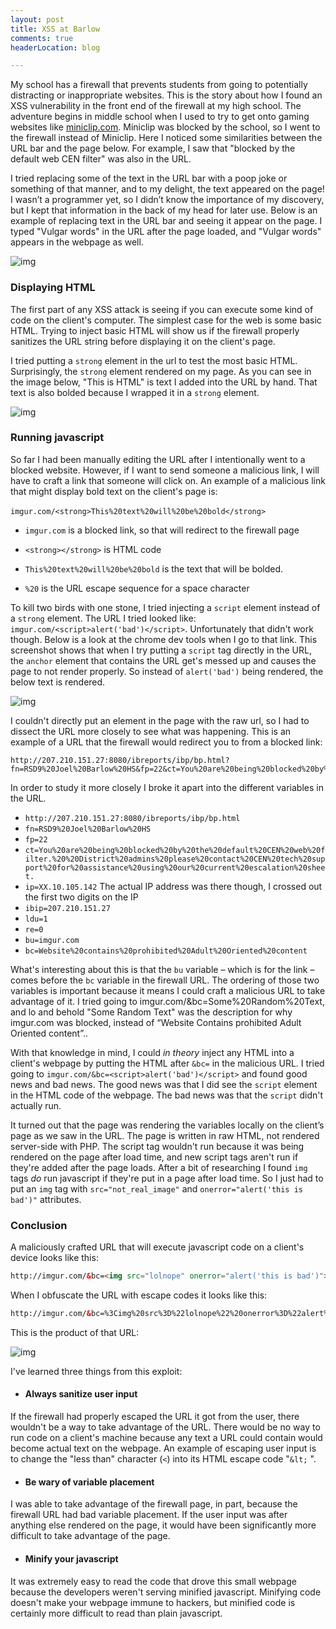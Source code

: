 ```yaml
---
layout: post
title: XSS at Barlow
comments: true
headerLocation: blog

---
```


​My school has a firewall that prevents students from going to potentially distracting or inappropriate websites.  This is the story about how I found an XSS vulnerability in the front end of the firewall at my high school.  The adventure begins in middle school when I used to try to get onto gaming websites like [miniclip.com](http://miniclip.com). Miniclip was blocked by the school, so I went to the firewall instead of Miniclip. Here I noticed  some similarities between the URL bar and the page below.  For example, I saw that "blocked by the default web CEN filter" was also in the URL.  

​I tried replacing some of the text in the URL bar with a poop joke or something of that manner, and to my delight, the text appeared on the page!  I wasn’t a programmer yet, so I didn’t know the importance of my discovery, but I kept that information in the back of my head for later use.  Below is an example of replacing text in the URL bar and seeing it appear on the page.  I typed "Vulgar words" in the URL after the page loaded, and "Vulgar words" appears in the webpage as well.

![img](https://lh3.googleusercontent.com/6X3OE3SulRDNXFtbFkywdDVGsyM3tLSvXntKHnMJLO78h1NEEXK6w-7KbsSiUIn5LlraKByei8PYaQauqEIS6jeZo2korZ8GAvNFGwExKmv8HHhbN5yfkM08Gv3SgcXw-xVWiqY)

### Displaying HTML

​The first part of any XSS attack is seeing if you can execute some kind of code on the client's computer.  The simplest case for the web is some basic HTML.  Trying to inject basic HTML will show us if the firewall properly sanitizes the URL string before displaying it on the client's page.

​I tried putting a `strong` element in the url to test the most basic HTML.  Surprisingly, the `strong` element rendered on my page.  As you can see in the image below, "This is HTML" is text I added into the URL by hand.  That text is also bolded because I wrapped it in a `strong` element.

![img](https://lh6.googleusercontent.com/h_qa-t201ja8JNrf81wL-DS8GGNwu4rR75Q8T0FSbZABcQJh1aZfbqpmTDC7GTO8JpjvADtckc-AncPyaBVzeHWVK5JC8QHdDo7DJyu9rmjCnqiB5NqYbvmKLhgNzcSXa3rLa8c)

### Running javascript

​So far I had been manually editing the URL after I intentionally went to a blocked website.  However, if I want to send someone a malicious link, I will have to craft a link that someone will click on.  An example of a malicious link that might display bold text on the client's page is:

​`imgur.com/<strong>This%20text%20will%20be%20bold</strong>`

- `imgur.com` is a blocked link, so that will redirect to the firewall page

- `<strong></strong>` is HTML code

- `This%20text%20will%20be%20bold` is the text that will be bolded.

- `%20` is the URL escape sequence for a space character

​To kill two birds with one stone, I tried injecting a `script` element instead of a `strong` element.  The URL I tried looked like: `imgur.com/<script>alert('bad')</script>`.  Unfortunately that didn't work though.  Below is a look at the chrome dev tools when I go to that link.  This screenshot shows that when I try putting a `script` tag directly in the URL, the `anchor` element that contains the URL get's messed up and causes the page to not render properly.  So instead of `alert('bad')` being rendered, the below text is rendered.

![img](https://lh5.googleusercontent.com/2FwAohRT5B49IfWun0gG8dKNf7R3-2n-IKYVHV-YWgw1LZv4iZ_IFkjhvCZnHVoOOFa8aD8x7OzNd_b1L2_GQN4mPeWAWkfKSOnuO1at3rVbWlGxRxnnxUrCH2WDzDLdgLN1hbA)

I couldn't directly put an element in the page with the raw url, so I had to dissect the URL more closely to see what was happening.  This is an example of a URL that the firewall would redirect you to from a blocked link:

```
http://207.210.151.27:8080/ibreports/ibp/bp.html?fn=RSD9%20Joel%20Barlow%20HS&fp=22&ct=You%20are%20being%20blocked%20by%20the%20default%20CEN%20web%20filter.%20%20District%20admins%20please%20contact%20CEN%20tech%20support%20for%20assistance%20using%20our%20current%20escalation%20sheet.&ip=XX.10.105.142&ibip=207.210.151.27&ldu=1&re=0&bu=imgur.com%2F&bc=Website%20contains%20prohibited%20Adult%20Oriented%20content
```

In order to study it more closely I broke it apart into the different variables in the URL.

- `http://207.210.151.27:8080/ibreports/ibp/bp.html`
- `fn=RSD9%20Joel%20Barlow%20HS`
- `fp=22`
- `ct=You%20are%20being%20blocked%20by%20the%20default%20CEN%20web%20filter.%20%20District%20admins%20please%20contact%20CEN%20tech%20support%20for%20assistance%20using%20our%20current%20escalation%20sheet.`
- `ip=XX.10.105.142` The actual IP address was there though, I crossed out the first two digits on the IP
- `ibip=207.210.151.27`
- `ldu=1`
- `re=0`
- `bu=imgur.com`
- `bc=Website%20contains%20prohibited%20Adult%20Oriented%20content`

What's interesting about this is that the `bu` variable – which is for the link – comes before the `bc` variable in the firewall URL.  The ordering of those two variables is important because it means I could craft a malicious URL to take advantage of it.  I tried going to imgur.com/&bc=Some%20Random%20Text, and lo and behold "Some Random Text" was the description for why imgur.com was blocked, instead of “Website Contains prohibited Adult Oriented content”..  

With that knowledge in mind, I could *in theory* inject any HTML into a client's webpage by putting the HTML after `&bc=` in the malicious URL.  I tried going to `imgur.com/&bc=<script>alert('bad')</script>` and found good news and bad news.  The good news was that I did see the `script` element in the HTML code of the webpage.  The bad news was that the `script` didn't actually run.  

​It turned out that the page was rendering the variables locally on the client’s page as we saw in the URL. The page is written in raw HTML, not rendered server-side with PHP.  The script tag wouldn't run because it was being rendered on the page after load time, and new script tags aren't run if they're added after the page loads.  After a bit of researching I found `img` tags *do* run javascript if they're put in a page after load time. So I just had to put an `img` tag with `src="not_real_image"` and `onerror="alert('this is bad')"` attributes.  



### Conclusion

​A maliciously crafted URL that will execute javascript code on a client's device looks like this:

```html
http://imgur.com/&bc=<img src="lolnope" onerror="alert('this is bad')">
```

​When I obfuscate the URL with escape codes it looks like this:

```html
http://imgur.com/&bc=%3Cimg%20src%3D%22lolnope%22%20onerror%3D%22alert%28%27this%20is%20bad%27%29%22%20/%3E
```

​This is the product of that URL:

![img](https://lh4.googleusercontent.com/fU2A-WsoWWL3VKcr3av-CnKUJOIrXdhuTCeBV_QImzn6_TBixYjM0kegX32GeI0xyvp5CAKItBGzCeQx83G34Eixd7d9YCfZ_tlx2dLLHTFQOgzijl91kisOeptP7nDVpcrJTCg)


​I've learned three things from this exploit:

-  #### **Always** sanitize user input

If the firewall had properly escaped the URL it got from the user, there wouldn't be a way to take advantage of the URL.  There would be no way to run code on a client's machine because any text a URL could contain would become actual text on the webpage.  An example of escaping user input is to change the "less than" character (`<`) into its HTML escape code "`&lt;` ".

-  #### Be wary of variable placement

I was able to take advantage of the firewall page, in part, because the firewall URL had bad variable placement.  If the  user input was after anything else rendered on the page, it would have been significantly more difficult to take advantage of the page.

-   #### Minify your javascript

It was extremely easy to read the code that drove this small webpage because the developers weren't serving minified javascript.  Minifying code doesn't make your webpage immune to hackers, but minified code is certainly more difficult to read than plain javascript.
